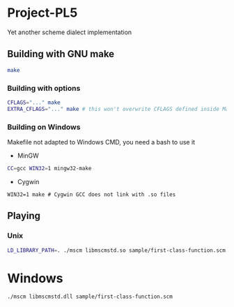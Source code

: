 # Project-PL5

Yet another scheme dialect implementation

## Building with GNU make

```bash
make
```

### Building with options

```bash
CFLAGS="..." make
EXTRA_CFLAGS="..." make # this won't overwrite CFLAGS defined inside Makefile
```

### Building on Windows

Makefile not adapted to Windows CMD, you need a bash to use it

- MinGW
```bash
CC=gcc WIN32=1 mingw32-make
```

- Cygwin
```
WIN32=1 make # Cygwin GCC does not link with .so files
```

## Playing

### Unix
```bash
LD_LIBRARY_PATH=. ./mscm libmscmstd.so sample/first-class-function.scm
```

# Windows
```
./mscm libmscmstd.dll sample/first-class-function.scm
```

